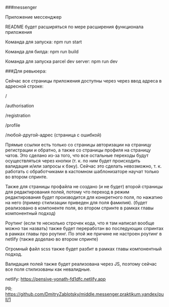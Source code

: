 ###messenger

Приложение мессенджер

README будет расширяться по мере расширения функционала приложения

Команда для запуска: npm run start

Команда для билда: npm run build

Команда для запуска parcel dev server: npm run dev

###Для ревьюера:

Сейчас все страницы приложения доступны через через ввод адреса в адресной строке:

/

/authorisation

/registration

/profile

/любой-другой-адрес (страница с ошибкой)

Прямые ссылки есть только со страницы авторизации на страницу регистрации и обратно, а также со страницы профиля на страницу чатов. Это сделано из-за того, что все остальные переходы будут осуществляться через кнопки (т. к. по ним будет происходить валидация и/или запросы к бэку). Сейчас это сделать невозможно, т. к. работать с обработчиками в кастомном шаблонизаторе научат только во втором спринте.

Также для страницы профайла не создано (и не будет) второй страницы для редактирования полей, потому что переход в режим редактирования будет производится для конкретного поля, по нажатию на него (пример стилизации приведен для поля фамилия). (будет реализовано в компоненте поля, во втором спринте в рамках главы компонентный подход)

Роутинг (если те несколько строчек кода, что я там написал вообще можно так назвать) также будет переработан во последующих спринтах в рамках главы про роутинг. По этой же причине не настроен роутинг в netlify (также доделаю во втором спринте)

Огромный файл scss также будет разбит в рамках главы компонентный подход.

Валидация полей также будет реализована через JS, поэтому сейчас все поля стилизованы как невалидные.

netlify: https://pensive-yonath-fd1dfc.netlify.app

PR: https://github.com/DmitryZablotsky/middle.messenger.praktikum.yandex/pull/1